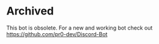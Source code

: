 # Archived
This bot is obsolete.
For a new and working bot check out https://github.com/pr0-dev/Discord-Bot

